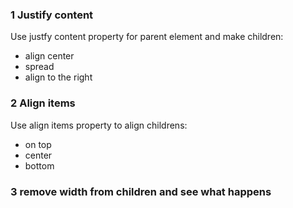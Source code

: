 ### 1 Justify content
Use justfy content property for parent element and make children: 
- align center
- spread
- align to the right

### 2 Align items 
Use align items property to align childrens:
- on top
- center
- bottom

### 3 remove width from children and see what happens
